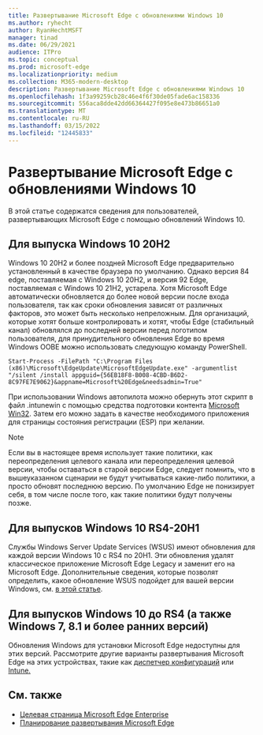 ```yaml
---
title: Развертывание Microsoft Edge с обновлениями Windows 10
ms.author: ryhecht
author: RyanHechtMSFT
manager: tinad
ms.date: 06/29/2021
audience: ITPro
ms.topic: conceptual
ms.prod: microsoft-edge
ms.localizationpriority: medium
ms.collection: M365-modern-desktop
description: Развертывание Microsoft Edge с обновлениями Windows 10
ms.openlocfilehash: 1f3a99259cb28c46e4f6f30de05fade6ac158336
ms.sourcegitcommit: 556aca8dde42dd66364427f095e8e473b86651a0
ms.translationtype: MT
ms.contentlocale: ru-RU
ms.lasthandoff: 03/15/2022
ms.locfileid: "12445833"
---
```

# <a name="deploy-microsoft-edge-with-windows-10-updates"></a>Развертывание Microsoft Edge с обновлениями Windows 10

В этой статье содержатся сведения для пользователей, развертывающих Microsoft Edge с помощью обновлений Windows 10.

## <a name="for-windows-10-release-20h2"></a>Для выпуска Windows 10 20H2

Windows 10 20H2 и более поздней Microsoft Edge предварительно установленный в качестве браузера по умолчанию. Однако версия 84 edge, поставляемая с Windows 10 20H2, и версия 92 Edge, поставляемая с Windows 10 21H2, устарела. Хотя Microsoft Edge автоматически обновляется до более новой версии после входа пользователя, так как сроки обновления зависят от различных факторов, это может быть несколько непреложным. Для организаций, которые хотят больше контролировать и хотят, чтобы Edge (стабильный канал) обновлялся до последней версии перед логотипом пользователя, для принудительного обновления Edge во время Windows OOBE можно использовать следующую команду PowerShell.

`Start-Process -FilePath "C:\Program Files (x86)\Microsoft\EdgeUpdate\MicrosoftEdgeUpdate.exe" -argumentlist "/silent /install appguid={56EB18F8-B008-4CBD-B6D2-8C97FE7E9062}&appname=Microsoft%20Edge&needsadmin=True"`

При использовании Windows автопилота можно обернуть этот скрипт в файл .intunewin с помощью средства подготовки контента [Microsoft Win32](/mem/intune/apps/apps-win32-prepare). Затем его можно задать в качестве необходимого приложения для страницы состояния регистрации (ESP) при желании.

> [!NOTE]
> Если вы в настоящее время использует такие [](/deployedge/microsoft-edge-update-policies#target-channel-override) политики, как переопределения целевого канала или переопределения целевой версии, чтобы оставаться в старой версии Edge, следует помнить, что в вышеуказанном сценарии не будут учитываться какие-либо политики, а просто обновят последнюю версию.[](/deployedge/microsoft-edge-update-policies#targetversionprefix) По умолчанию Edge не понизирует себя, в том числе после того, как такие политики будут получены позже.

## <a name="for-windows-10-releases-rs4-through-20h1"></a>Для выпусков Windows 10 RS4-20H1

Службы Windows Server Update Services (WSUS) имеют обновления для каждой версии Windows 10 с RS4 по 20H1. Эти обновления удалят классическое приложение Microsoft Edge Legacy и заменит его на Microsoft Edge. Дополнительные сведения, которые позволят определить, какое обновление WSUS подойдет для вашей версии Windows, см. [в этой статье](https://support.microsoft.com/topic/update-in-wsus-for-the-new-microsoft-edge-for-windows-10-version-1809-1903-1909-and-2004-october-29-2020-b4980418-4ec4-dee7-3b17-1c6499bd127c).

## <a name="for-windows-10-releases-prior-to-rs4-and-windows-7-81-and-earlier"></a>Для выпусков Windows 10 до RS4 (а также Windows 7, 8.1 и более ранних версий)

Обновления Windows для установки Microsoft Edge недоступны для этих версий. Рассмотрите другие варианты развертывания Microsoft Edge на этих устройствах, такие как [диспетчер конфигураций](/configmgr/apps/deploy-use/deploy-edge?bc=https%3a%2f%2fdocs.microsoft.com%2fDeployEdge%2fbreadcrumb%2ftoc.json&toc=https%3a%2f%2fdocs.microsoft.com%2fDeployEdge%2ftoc.json) или [Intune.](/intune/apps/apps-windows-edge/?bc=https%3a%2f%2fdocs.microsoft.com%2fDeployEdge%2fbreadcrumb%2ftoc.json&toc=https%3a%2f%2fdocs.microsoft.com%2fDeployEdge%2ftoc.json)

## <a name="see-also"></a>См. также

- [Целевая страница Microsoft Edge Enterprise](https://aka.ms/EdgeEnterprise)
- [Планирование развертывания Microsoft Edge](deploy-edge-plan-deployment.md)
